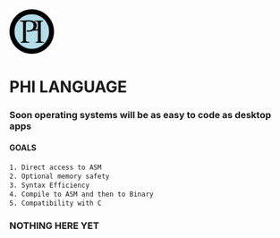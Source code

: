 <img src="/resources/phi.png" width="80">
<h1>PHI LANGUAGE</h1>
<h3>Soon operating systems will be as easy to code as desktop apps</h3>
<h4>GOALS</h4>
    
    1. Direct access to ASM
    2. Optional memory safety 
    3. Syntax Efficiency 
    4. Compile to ASM and then to Binary
    5. Compatibility with C

### NOTHING HERE YET
